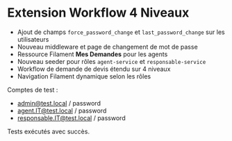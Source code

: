 # Extension Workflow 4 Niveaux

- Ajout de champs `force_password_change` et `last_password_change` sur les utilisateurs
- Nouveau middleware et page de changement de mot de passe
- Ressource Filament **Mes Demandes** pour les agents
- Nouveau seeder pour rôles `agent-service` et `responsable-service`
- Workflow de demande de devis étendu sur 4 niveaux
- Navigation Filament dynamique selon les rôles

Comptes de test :
- admin@test.local / password
- agent.IT@test.local / password
- responsable.IT@test.local / password

Tests exécutés avec succès.
